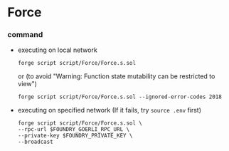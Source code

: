 # Force
### command
- executing on local network
    ```
    forge script script/Force/Force.s.sol
    ```
    or (to avoid "Warning: Function state mutability can be restricted to view")
    ```
    forge script script/Force/Force.s.sol --ignored-error-codes 2018
    ```
- executing on specified network (If it fails, try `source .env` first)
    ```
    forge script script/Force/Force.s.sol \
    --rpc-url $FOUNDRY_GOERLI_RPC_URL \
    --private-key $FOUNDRY_PRIVATE_KEY \
    --broadcast
    ```